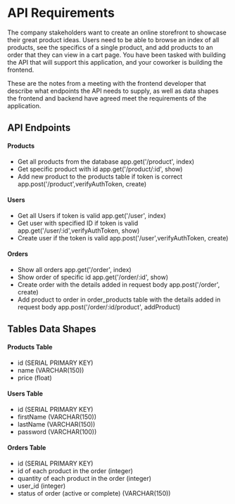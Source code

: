 # API Requirements
The company stakeholders want to create an online storefront to showcase their great product ideas. Users need to be able to browse an index of all products, see the specifics of a single product, and add products to an order that they can view in a cart page. You have been tasked with building the API that will support this application, and your coworker is building the frontend.

These are the notes from a meeting with the frontend developer that describe what endpoints the API needs to supply, as well as data shapes the frontend and backend have agreed meet the requirements of the application. 

## API Endpoints
#### Products

- Get all products from the database
  app.get('/product', index)
- Get specific product with id 
  app.get('/product/:id', show)
- Add new product to the products table if token is correct
  app.post('/product',verifyAuthToken, create)

#### Users

- Get all Users if token is valid 
  app.get('/user', index)
- Get user with specified ID if token is valid
  app.get('/user/:id',verifyAuthToken, show)
- Create user if the token is valid
  app.post('/user',verifyAuthToken, create)

#### Orders

- Show all orders
  app.get('/order', index)
- Show order of specific id
  app.get('/order/:id', show)
- Create order with the details added in request body
  app.post('/order', create)
- Add product to order in order_products table with the details added in request body
  app.post('/order/:id/product', addProduct)
  
## Tables Data Shapes
#### Products Table
- id (SERIAL PRIMARY KEY)
- name (VARCHAR(150))
- price (float)

#### Users Table
- id (SERIAL PRIMARY KEY)
- firstName (VARCHAR(150))
- lastName (VARCHAR(150))
- password (VARCHAR(100))

#### Orders Table

- id (SERIAL PRIMARY KEY)
- id of each product in the order (integer)
- quantity of each product in the order (integer)
- user_id (integer)
- status of order (active or complete) (VARCHAR(150))
